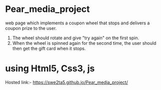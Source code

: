# Pear_media_project
 web page which implements a coupon wheel that stops and delivers a coupon prize to the user.
1. The wheel should rotate and give "try again" on the first spin.
2.  When the wheel is spinned again for the second time, the user should then get the gift card when it stops.
   # using Html5, Css3, js
   Hosted link:- https://swe2ta5.github.io/Pear_media_project/
